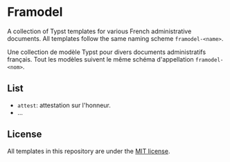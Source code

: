 
# Framodel

A collection of Typst templates for various French administrative documents.
All templates follow the same naming scheme `framodel-<name>`.

Une collection de modèle Typst pour divers documents administratifs français.
Tout les modèles suivent le même schéma d'appellation `framodel-<nom>`.


## List

- `attest`: attestation sur l'honneur.
- ...


## License

All templates in this repository are under the [MIT license](https://github.com/glpda/framodel/blob/master/LICENSE).



